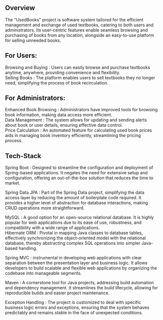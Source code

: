 ## Overview 
The "UsedBooks" project is software system tailored for the efficient management and exchange of used textbooks, catering to both users and administrators. 
Its user-centric features enable seamless browsing and purchasing of books from any location, alongside an easy-to-use platform for selling unneeded books.

## For Users:

Browsing and Buying : Users can easily browse and purchase textbooks anytime, anywhere, providing convenience and flexibility.  
Selling Books : The platform enables users to sell textbooks they no longer need, simplifying the process of book recirculation.  

## For Administrators:

Enhanced Book Browsing : Administrators have improved tools for browsing book information, making data access more efficient.  
Data Management : The system allows for updating and sending alerts about book or user details, ensuring effective data control.  
Price Calculation : An automated feature for calculating used book prices aids in managing book inventory efficiently, streamlining the pricing process.  

## Tech-Stack

Spring Boot : Designed to streamline the configuration and deployment of Spring-based applications. It negates the need for extensive setup and configuration, offering an out-of-the-box solution
that reduces the time to market.  

Spring Data JPA : Part of the Spring Data project, simplifying the data access layer by reducing the amount of boilerplate code required. It provides a higher level of abstraction for database interactions,
making CRUD operations more straightforward.  

MySQL : A good option for an open-source relational database. It is highly popular for web applications due to its ease of use, robustness, and compatibility with a wide range of applications.  
Hibernate ORM : Pivotal in mapping Java classes to database tables, effectively synchronizing the object-oriented model with the relational database, thereby abstracting complex SQL operations into 
simpler Java-based handling.  

Spring MVC : instrumental in developing web applications with clear separation between the presentation layer and business logic. It allows developers to build scalable and flexible web applications
by organizing the codebase into manageable segments.  

Maven : A cornerstone tool for Java projects, addressing build automation and dependency management. It streamlines the build lifecycle, allowing for reproducible builds and easier project maintenance. 

Exception Handling : The project is customized to deal with specific business logic errors and exceptions, ensuring that the system behaves predictably and remains stable in the face of unexpected conditions.  
